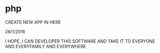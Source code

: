 # php

CREATE NEW APP IN HERE

28/1/2016

I HOPE, I CAN DEVELOPER THIS SOFTWARE AND TAKE IT TO EVERYONE AND EVERYFAMILY AND EVERYWHERE
